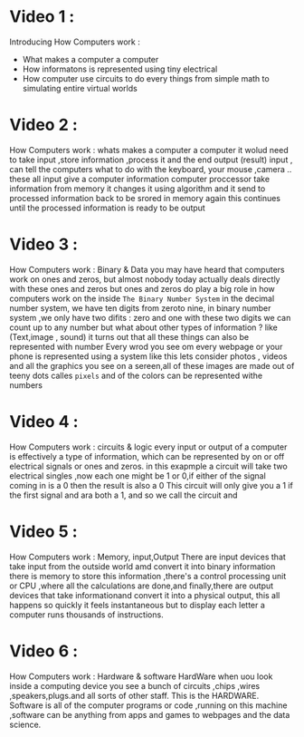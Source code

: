 
# Video 1 :

Introducing How Computers work :
- What makes a computer a computer
- How informatons is represented using tiny electrical 
- How computer use circuits to do every things from simple math to simulating entire virtual worlds

# Video 2 : 

How Computers work : whats makes a computer a computer
it wolud need to take input ,store information ,process it and the end output (result)
input ,  can tell the  computers what to do with the keyboard, your mouse ,camera ..
these all input give a  computer information computer proccessor take information from memory it changes it using algorithm
and it send to processed information back to be srored in memory again this continues until the processed information is ready to be output

# Video 3 :

How Computers work : Binary & Data 
you may have heard that computers work on ones and zeros, but almost nobody today actually deals directly with these ones and zeros
but ones and zeros do play a big role in how computers work on the inside
`The Binary Number System`
in the decimal number system, we have ten digits from zeroto nine, in binary number system ,we only have two difits : zero and one 
with these two digits we can count up to any number
but what about other types of information ? like (Text,image , sound) it turns out that all these things can also be represented with number
Every wrod you see om every  webpage or your phone is represented using a system like this
lets consider photos , videos and all the graphics you see on a sereen,all of these images are made out of teeny dots calles `pixels`
and of the colors can be represented withe numbers

# Video 4 :

How Computers work : circuits & logic 
every input or output of a computer is effectively a type of information, which can be represented by on or off electrical signals
or ones and zeros.
in this exapmple a circuit will take two electrical singles ,now each one might be 1 or 0,if either of the signal coming in is a 0 then the result is also a 0
This circuit will only give you a 1
if the first signal and ara both a 1, and so we call the circuit and

# Video 5 :

How Computers work : Memory, input,Output
There are input devices that take input from the outside world amd convert it into binary information
there is memory to store this information ,there's a control processing unit or CPU ,where all the calculations are done,and 
finally,there are output devices that take informationand convert it into a physical output, this all happens so quickly it feels instantaneous 
but to display each letter a computer runs thousands of instructions.

# Video 6 :
How Computers work : Hardware & software
HardWare when uou look inside a computing device you see a bunch of circuits ,chips ,wires ,speakers,plugs.and all sorts of other staff.
This is the HARDWARE.
Software is all of the computer programs or code ,running on this machine ,software can be anything from apps and games
to webpages and the data science.









